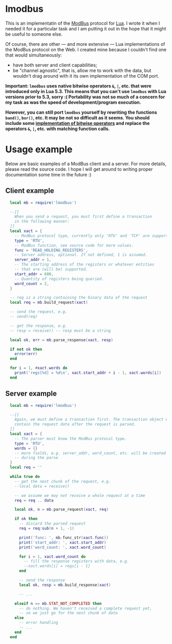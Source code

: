 # lmodbus
This is an implementatin of the [ModBus](https://en.wikipedia.org/wiki/Modbus) protocol for [Lua](https://en.wikipedia.org/wiki/Lua_(programming_language)). I wrote it when I needed it for a particular task and I am putting it out in the hope that it might be useful to someone else.

Of course, there are other — and more extensive — Lua implementations of the ModBus protocol on the Web. I created mine because I couldn't find one that would simultaneously:
- have both server and client capabilities;
- be "channel agnostic", that is, allow me to work with the data, but wouldn't drag around with it its own implementation of the COM port.

**Important: `lmodbus` uses native bitwise operators `&`, `|`, etc. that were introduced only in Lua 5.3. This means that you can't use `lmodbus` with Lua versions prior to 5.3, sorry :( Portability was not so much of a concern for my task as was the speed of development/program execution.**

**However, you can still port `lmodbus` yourself by rewriting the functions `band()`, `bor()`, etc. It may be not so difficult as it seems. You should include some [implementation of bitwise operators](http://lua-users.org/wiki/BitwiseOperators) and replace the operators `&`, `|`, etc. with matching function calls.**

# Usage example

Below are basic examples of a ModBus client and a server. For more details, please read the source code. I hope I will get around to writing proper documentation some time in the future :)

## Client example

```lua
  local mb = require('lmodbus')

  --[[
    When you send a request, you must first define a transaction
    in the following manner:
  ]]
  local xact = {
    -- ModBus protocol type, currently only 'RTU' and 'TCP' are supported.
    type = 'RTU',
    -- ModBus function, see source code for more values.
    func = 'READ_HOLDING_REGISTERS',
    -- Server address, optional. If not defined, 1 is assumed.
    server_addr = 1,
    -- The starting address of the registers or whatever entities
    -- that are (will be) supported.
    start_addr = 600,
    -- Quantity of registers being queried.
    word_count = 2,
  }

  -- req is a string containing the binary data of the request
  local req = mb.build_request(xact)

  -- send the request, e.g.
  -- send(req)

  -- get the response, e.g.
  -- resp = receive() -- resp must be a string

  local ok, err = mb.parse_response(xact, resp)

  if not ok then
    error(err)
  end

  for i = 1, #xact.words do
    print('regs[%d] = %d\n', xact.start_addr + i - 1, xact.words[i])
  end
```

## Server example

```lua
  local mb = require('lmodbus')

  --[[
    Again, we must define a transaction first. The transaction object will
    contain the request data after the request is parsed.
  ]]
  local xact = {
    -- The parser must know the ModBus protocol type.
    type = 'RTU',
    words = {}
    -- more fields, e.g. server_addr, word_count, etc. will be created
    -- during the parse
  }
  local req = ''

  while true do
    -- get the next chunk of the request, e.g.
    --local data = receive()

    -- we assume we may not receive a whole request at a time
    req = req .. data

    local ok, n = mb.parse_request(xact, req)

    if ok then
      -- discard the parsed request
      req = req:sub(n + 1, -1)

      print('func: ', mb.func_str(xact.func))
      print('start_addr: ', xact.start_addr)
      print('word_count: ', xact.word_count)

      for i = 1, xact.word_count do
        -- fill the response registers with data, e.g.
        --xact.words[i] = regs[i - 1]
      end

      -- send the response
      local ok, resp = mb.build_response(xact)

      -- ...

    elseif n == mb.STAT_NOT_COMPLETED then
      -- do nothing. We haven't received a complete request yet,
      -- so we just go for the next chunk of data
    else
      -- error handling
      -- ...
    end
  end
```
